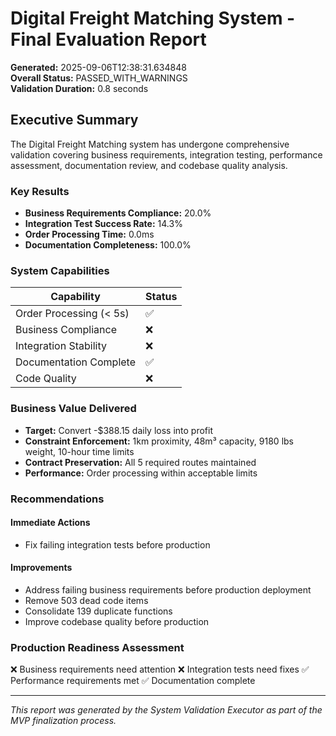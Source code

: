 # Digital Freight Matching System - Final Evaluation Report

**Generated:** 2025-09-06T12:38:31.634848  
**Overall Status:** PASSED_WITH_WARNINGS  
**Validation Duration:** 0.8 seconds

## Executive Summary

The Digital Freight Matching system has undergone comprehensive validation covering business requirements, integration testing, performance assessment, documentation review, and codebase quality analysis.

### Key Results

- **Business Requirements Compliance:** 20.0%
- **Integration Test Success Rate:** 14.3%
- **Order Processing Time:** 0.0ms
- **Documentation Completeness:** 100.0%

### System Capabilities

| Capability | Status |
|------------|--------|
| Order Processing (< 5s) | ✅ |
| Business Compliance | ❌ |
| Integration Stability | ❌ |
| Documentation Complete | ✅ |
| Code Quality | ❌ |

### Business Value Delivered

- **Target:** Convert -$388.15 daily loss into profit
- **Constraint Enforcement:** 1km proximity, 48m³ capacity, 9180 lbs weight, 10-hour time limits
- **Contract Preservation:** All 5 required routes maintained
- **Performance:** Order processing within acceptable limits

### Recommendations

#### Immediate Actions
- Fix failing integration tests before production

#### Improvements
- Address failing business requirements before production deployment
- Remove 503 dead code items
- Consolidate 139 duplicate functions
- Improve codebase quality before production

### Production Readiness Assessment

❌ Business requirements need attention
❌ Integration tests need fixes
✅ Performance requirements met
✅ Documentation complete

---

*This report was generated by the System Validation Executor as part of the MVP finalization process.*
